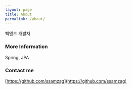 ```yaml
---
layout: page
title: About
permalink: /about/
---
```


백엔드 개발자

### More Information

Spring, JPA

### Contact me

[https://github.com/ssamzag](https://github.com/ssamzag)
